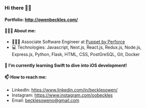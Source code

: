 ### Hi there 👋🏾
#### Portfolio: http://owenbeckles.com/
####  🧑🏾‍🦱 About me:
- 👨🏾‍💻 Associate Software Engineer at [Puppet by Perforce](https://puppet.com/)
- 💻 Technologies: Javascript, Next.js, React.js, Redux.js, Node.js, Express.js, Python, Flask, HTML, CSS, PostGreSQL, Git, Docker

#### 🌱 I’m currently learning Swift to dive into iOS development!

####  📫 How to reach me:
- LinkedIn: https://www.linkedin.com/in/becklesowen/
- Instagram: https://www.instagram.com/oobeckles
- Email: becklesoweno@gmail.com

<!--
**owenbeckles/owenbeckles** is a ✨ _special_ ✨ repository because its `README.md` (this file) appears on your GitHub profile.

Here are some ideas to get you started:

- 🔭 I’m currently working on ...
- 🌱 I’m currently learning ...
- 👯 I’m looking to collaborate on ...
- 🤔 I’m looking for help with ...
- 💬 Ask me about ...
- 📫 How to reach me: ...
- 😄 Pronouns: ...
- ⚡ Fun fact: ...
-->

